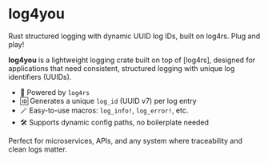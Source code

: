 # log4you
Rust structured logging with dynamic UUID log IDs, built on log4rs. Plug and play!

**log4you** is a lightweight logging crate built on top of [log4rs], designed for applications that need consistent, structured logging with unique log identifiers (UUIDs).

- 🔧 Powered by `log4rs`
- 🆔 Generates a unique `log_id` (UUID v7) per log entry
- 🪄 Easy-to-use macros: `log_info!`, `log_error!`, etc.
- 🛠️ Supports dynamic config paths, no boilerplate needed

Perfect for microservices, APIs, and any system where traceability and clean logs matter.
